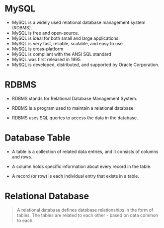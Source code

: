 # MySQL

* MySQL is a widely used relational database management system (RDBMS).
* MySQL is free and open-source.
* MySQL is ideal for both small and large applications.
* MySQL is very fast, reliable, scalable, and easy to use
* MySQL is cross-platform
* MySQL is compliant with the ANSI SQL standard
* MySQL was first released in 1995
* MySQL is developed, distributed, and supported by Oracle Corporation.

# RDBMS

* RDBMS stands for Relational Database Management System.

* RDBMS is a program used to maintain a relational database.

* RDBMS uses SQL queries to access the data in the database.

# Database Table

* A table is a collection of related data entries, and it consists of columns and rows.

* A column holds specific information about every record in the table.

* A record (or row) is each individual entry that exists in a table.

# Relational Database

> A relational database defines database relationships in the form of tables. The tables are related to each other - based on data common to each.